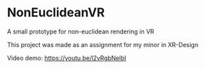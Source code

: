 # NonEuclideanVR
A small prototype for non-euclidean rendering in VR

This project was made as an assignment for my minor in XR-Design

Video demo: https://youtu.be/l2vRgbNelbI
